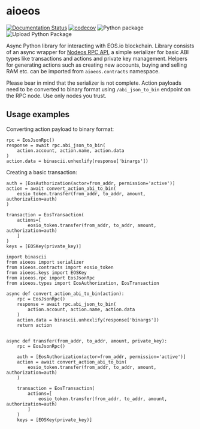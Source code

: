# aioeos

[![Documentation Status](https://readthedocs.org/projects/aioeos/badge/?version=latest)](http://aioeos.readthedocs.io/en/latest/?badge=latest) [![codecov](https://codecov.io/gh/ksiazkowicz/aioeos/branch/master/graph/badge.svg)](https://codecov.io/gh/ksiazkowicz/aioeos) ![Python package](https://github.com/ksiazkowicz/aioeos/workflows/Python%20package/badge.svg) ![Upload Python Package](https://github.com/ksiazkowicz/aioeos/workflows/Upload%20Python%20Package/badge.svg)

Async Python library for interacting with EOS.io blockchain. Library consists of an async wrapper for [Nodeos RPC API](https://developers.eos.io/eosio-nodeos/docs), a simple serializer for basic ABI types like transactions and actions and private key management. Helpers for generating actions such as creating new accounts, buying and selling RAM etc. can be imported from `aioeos.contracts` namespace.

Please bear in mind that the serializer is not complete. Action payloads need
to be converted to binary format using `/abi_json_to_bin` endpoint on the RPC node. Use only nodes you trust.

## Usage examples
Converting action payload to binary format:
```
rpc = EosJsonRpc()
response = await rpc.abi_json_to_bin(
    action.account, action.name, action.data
)
action.data = binascii.unhexlify(response['binargs'])
```

Creating a basic transaction:
```
auth = [EosAuthorization(actor=from_addr, permission='active')]
action = await convert_action_abi_to_bin(
    eosio_token.transfer(from_addr, to_addr, amount, authorization=auth)
)

transaction = EosTransaction(
    actions=[
        eosio_token.transfer(from_addr, to_addr, amount, authorization=auth)
    ]
)
keys = [EOSKey(private_key)]
```

```
import binascii
from aioeos import serializer
from aioeos.contracts import eosio_token
from aioeos.keys import EOSKey
from aioeos.rpc import EosJsonRpc
from aioeos.types import EosAuthorization, EosTransaction

async def convert_action_abi_to_bin(action):
    rpc = EosJsonRpc()
    response = await rpc.abi_json_to_bin(
        action.account, action.name, action.data
    )
    action.data = binascii.unhexlify(response['binargs'])
    return action


async def transfer(from_addr, to_addr, amount, private_key):
    rpc = EosJsonRpc()

    auth = [EosAuthorization(actor=from_addr, permission='active')]
    action = await convert_action_abi_to_bin(
        eosio_token.transfer(from_addr, to_addr, amount, authorization=auth)
    )

    transaction = EosTransaction(
        actions=[
            eosio_token.transfer(from_addr, to_addr, amount, authorization=auth)
        ]
    )
    keys = [EOSKey(private_key)]


```